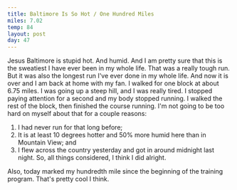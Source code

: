 ```yaml
---
title: Baltimore Is So Hot / One Hundred Miles
miles: 7.02
temp: 84
layout: post
day: 47
---
```

Jesus Baltimore is stupid hot. And humid. And I am pretty sure that this is the sweatiest I have ever been in my whole life. That was a really tough run. But it was also the longest run I've ever done in my whole life. And now it is over and I am back at home with my fan. I walked for one block at about 6.75 miles. I was going up a steep hill, and I was really tired. I stopped paying attention for a second and my body stopped running. I walked the rest of the block, then finished the course running. I'm not going to be too hard on myself about that for a couple reasons: 

1. I had never run for that long before; 
2. It is at least 10 degrees hotter and 50% more humid here than in Mountain View; and 
3. I flew across the country yesterday and got in around midnight last night. So, all things considered, I think I did alright.

Also, today marked my hundredth mile since the beginning of the training program. That's pretty cool I think.
